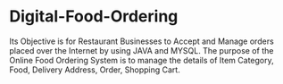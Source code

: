 # Digital-Food-Ordering
 Its Objective is for Restaurant Businesses to Accept and Manage orders placed over the Internet by using JAVA and MYSQL. The purpose of the Online Food Ordering System is to manage the details of Item Category, Food, Delivery Address, Order, Shopping Cart.
